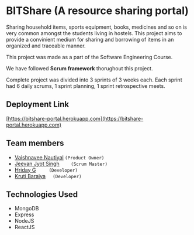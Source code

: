 # BITShare (A resource sharing portal)

Sharing household items, sports equipment, books, medicines and so on is very common amongst the students living in hostels. 
This project aims to provide a convinient medium for sharing and borrowing of items in an organized and traceable manner.



This project was made as a part of the Software Engineering Course.

We have followed **Scrum framework** thorughout this project. 

Complete project was divided into 3 sprints of 3 weeks each. Each sprint had 6 daily scrums, 1 sprint planning, 1 sprint retrospective meets.

## Deployment Link
[https://bitshare-portal.herokuapp.com](https://bitshare-portal.herokuapp.com)

## Team members
* [Vaishnavee Nautiyal](https://github.com/nautivaish) `(Product Owner)`
* [Jeevan Jyot Singh](https://github.com/21jjsk) &nbsp;&nbsp;&nbsp;&nbsp;&nbsp;&nbsp;&nbsp;`(Scrum Master)`
* [Hriday G](https://github.com/the-hyp0cr1t3) &nbsp;&nbsp;&nbsp;&nbsp;&nbsp;&nbsp;&nbsp;&nbsp;`(Developer)`
* [Kruti Baraiya](https://github.com/krutibaraiya) &nbsp;&nbsp;&nbsp;&nbsp;`(Developer)`

## Technologies Used

* MongoDB
* Express
* NodeJS
* ReactJS

